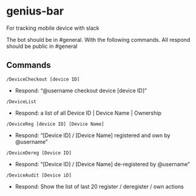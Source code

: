 # genius-bar
For tracking mobile device with slack

The bot should be in #general. With the following commands. All respond should be public in #general

Commands
--

`/DeviceCheckout [device ID]`

- Respond: “@username checkout device [device ID]”

`/DeviceList`

- Respond: a list of all Device ID | Device Name | Ownership

`/DeviceReg [device ID] [Device Name]`

- Respond: “[Device ID] / [Device Name] registered and own by @username”

`/DeviceDereg [Device ID]`

- Respond: “[Device ID] / [Device Name] de-registered by @username”

`/DeviceAudit [Device iD]`

- Respond: Show the list of last 20 register / deregister / own actions

